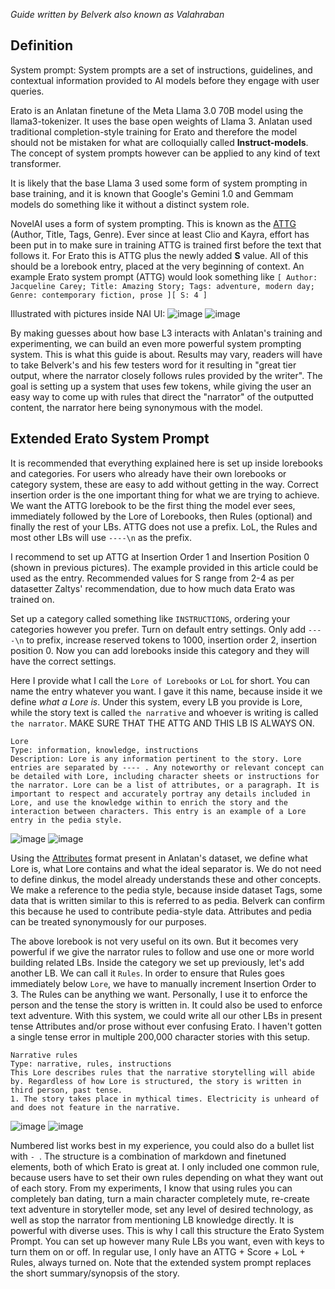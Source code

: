 *Guide written by Belverk also known as Valahraban*

## Definition

System prompt: System prompts are a set of instructions, guidelines, and contextual information provided to AI models before they engage with user queries.

Erato is an Anlatan finetune of the Meta Llama 3.0 70B model using the llama3-tokenizer. It uses the base open weights of Llama 3. Anlatan used traditional completion-style training for Erato and therefore the model should not be mistaken for what are colloquially called **Instruct-models**. The concept of system prompts however can be applied to any kind of text transformer.

It is likely that the base Llama 3 used some form of system prompting in base training, and it is known that Google's Gemini 1.0 and Gemmam models do something like it without a distinct system role.

NovelAI uses a form of system prompting. This is known as the [ATTG](https://docs.novelai.net/text/specialsymbols.html#-spaced-bracketing-) (Author, Title, Tags, Genre). Ever since at least Clio and Kayra, effort has been put in to make sure in training ATTG is trained first before the text that follows it. For Erato this is ATTG plus the newly added **S** value. All of this should be a lorebook entry, placed at the very beginning of context. An example Erato system prompt (ATTG) would look something like `[ Author: Jacqueline Carey; Title: Amazing Story; Tags: adventure, modern day; Genre: contemporary fiction, prose ][ S: 4 ]`

Illustrated with pictures inside NAI UI:
![image](https://github.com/user-attachments/assets/fefca8c1-559f-4912-a2db-d661ec632ba2) ![image](https://github.com/user-attachments/assets/2e24b12e-57dc-436c-800f-e6b618191eee)

By making guesses about how base L3 interacts with Anlatan's training and experimenting, we can build an even more powerful system prompting system. This is what this guide is about. Results may vary, readers will have to take Belverk's and his few testers word for it resulting in "great tier output, where the narrator closely follows rules provided by the writer". The goal is setting up a system that uses few tokens, while giving the user an easy way to come up with rules that direct the "narrator" of the outputted content, the narrator here being synonymous with the model.

## Extended Erato System Prompt

It is recommended that everything explained here is set up inside lorebooks and categories. For users who already have their own lorebooks or category system, these are easy to add without getting in the way. Correct insertion order is the one important thing for what we are trying to achieve. We want the ATTG lorebook to be the first thing the model ever sees, immediately followed by the Lore of Lorebooks, then Rules (optional) and finally the rest of your LBs. ATTG does not use a prefix. LoL, the Rules and most other LBs will use `----\n` as the prefix.

I recommend to set up ATTG at Insertion Order 1 and Insertion Position 0 (shown in previous pictures). The example provided in this article could be used as the entry. Recommended values for S range from 2-4 as per datasetter Zaltys' recommendation, due to how much data Erato was trained on.

Set up a category called something like `INSTRUCTIONS`, ordering your categories however you prefer. Turn on default entry settings. Only add `----\n` to prefix, increase reserved tokens to 1000, insertion order 2, insertion position 0. Now you can add lorebooks inside this category and they will have the correct settings.

Here I provide what I call the `Lore of Lorebooks` or `LoL` for short. You can name the entry whatever you want. I gave it this name, because inside it we define *what a Lore is*. Under this system, every LB you provide is Lore, while the story text is called `the narrative` and whoever is writing is called `the narrator`. MAKE SURE THAT THE ATTG AND THIS LB IS ALWAYS ON.
```
Lore
Type: information, knowledge, instructions
Description: Lore is any information pertinent to the story. Lore entries are separated by ---- . Any noteworthy or relevant concept can be detailed with Lore, including character sheets or instructions for the narrator. Lore can be a list of attributes, or a paragraph. It is important to respect and accurately portray any details included in Lore, and use the knowledge within to enrich the story and the interaction between characters. This entry is an example of a Lore entry in the pedia style.
```
![image](https://github.com/user-attachments/assets/b1ffd6e7-b536-4e7a-9443-e92dc4627f36) ![image](https://github.com/user-attachments/assets/1a08947f-303c-4d84-be44-c70fd04fc9e0)

Using the [Attributes](Using-Attributes) format present in Anlatan's dataset, we define what Lore is, what Lore contains and what the ideal separator is. We do not need to define dinkus, the model already understands these and other concepts. We make a reference to the pedia style, because inside dataset Tags, some data that is written similar to this is referred to as pedia. Belverk can confirm this because he used to contribute pedia-style data. Attributes and pedia can be treated synonymously for our purposes.

The above lorebook is not very useful on its own. But it becomes very powerful if we give the narrator rules to follow and use one or more world building related LBs. Inside the category we set up previously, let's add another LB. We can call it `Rules`. In order to ensure that Rules goes immediately below `Lore`, we have to manually increment Insertion Order to 3. The Rules can be anything we want. Personally, I use it to enforce the person and the tense the story is written in. It could also be used to enforce text adventure. With this system, we could write all our other LBs in present tense Attributes and/or prose without ever confusing Erato. I haven't gotten a single tense error in multiple 200,000 character stories with this setup.
```
Narrative rules
Type: narrative, rules, instructions
This Lore describes rules that the narrative storytelling will abide by. Regardless of how Lore is structured, the story is written in third person, past tense.
1. The story takes place in mythical times. Electricity is unheard of and does not feature in the narrative.
```
![image](https://github.com/user-attachments/assets/6a3a144e-6722-46c7-9c04-79f3ec749b17) ![image](https://github.com/user-attachments/assets/12495422-b1fa-4a63-b83b-2ac616223466)

Numbered list works best in my experience, you could also do a bullet list with `- `. The structure is a combination of markdown and finetuned elements, both of which Erato is great at. I only included one common rule, because users have to set their own rules depending on what they want out of each story. From my experiments, I know that using rules you can completely ban dating, turn a main character completely mute, re-create text adventure in storyteller mode, set any level of desired technology, as well as stop the narrator from mentioning LB knowledge directly. It is powerful with diverse uses. This is why I call this structure the Erato System Prompt. You can set up however many Rule LBs you want, even with keys to turn them on or off. In regular use, I only have an ATTG + Score + LoL + Rules, always turned on. Note that the extended system prompt replaces the short summary/synopsis of the story.
